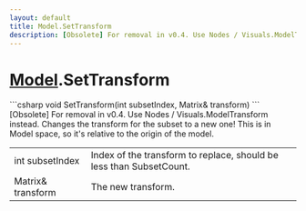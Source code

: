 ```yaml
---
layout: default
title: Model.SetTransform
description: [Obsolete] For removal in v0.4. Use Nodes / Visuals.ModelTransform instead. Changes the transform for the subset to a new one! This is in Model space, so it's relative to the origin of the model.
---
```

# [Model]({{site.url}}/Pages/StereoKit/Model.html).SetTransform

<div class='signature' markdown='1'>
```csharp
void SetTransform(int subsetIndex, Matrix& transform)
```
[Obsolete] For removal in v0.4. Use Nodes /
Visuals.ModelTransform instead. Changes the transform for the
subset to a new one! This is in Model space, so it's relative to
the origin of the model.
</div>

|  |  |
|--|--|
|int subsetIndex|Index of the transform to replace,             should be less than SubsetCount.|
|Matrix& transform|The new transform.|





